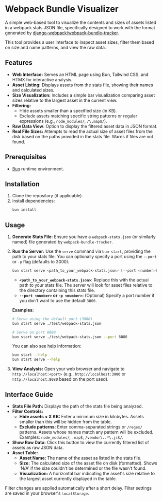 # Webpack Bundle Visualizer

A simple web-based tool to visualize the contents and sizes of assets listed in a webpack stats JSON file, specifically designed to work with the format generated by [django-webpack/webpack-bundle-tracker](https://github.com/django-webpack/webpack-bundle-tracker).

This tool provides a user interface to inspect asset sizes, filter them based on size and name patterns, and view the raw data.

## Features

*   **Web Interface:** Serves an HTML page using Bun, Tailwind CSS, and HTMX for interactive analysis.
*   **Asset Listing:** Displays assets from the stats file, showing their names and calculated sizes.
*   **Size Visualization:** Includes a simple bar visualization comparing asset sizes relative to the largest asset in the current view.
*   **Filtering:**
    *   Hide assets smaller than a specified size (in KB).
    *   Exclude assets matching specific string patterns or regular expressions (e.g., `node_modules/`, `/\.map$/`).
*   **Raw Data View:** Option to display the filtered asset data in JSON format.
*   **Real File Sizes:** Attempts to read the actual size of asset files from the disk based on the paths provided in the stats file. Warns if files are not found.

## Prerequisites

*   [Bun](https://bun.sh/) runtime environment.

## Installation

1.  Clone the repository (if applicable).
2.  Install dependencies:
    ```bash
    bun install
    ```

## Usage

1.  **Generate Stats File:** Ensure you have a `webpack-stats.json` (or similarly named) file generated by `webpack-bundle-tracker`.
2.  **Run the Server:** Use the `serve` command via `bun start`, providing the path to your stats file. You can optionally specify a port using the `--port` or `-p` flag (defaults to 3000).

    ```bash
    bun start serve <path_to_your_webpack-stats.json> [--port <number>]
    ```

    *   **`<path_to_your_webpack-stats.json>`:** Replace this with the actual path to your stats file. The server will look for asset files relative to the directory containing this stats file.
    *   **`--port <number>` or `-p <number>`:** (Optional) Specify a port number if you don't want to use the default `3000`.

    **Examples:**
    ```bash
    # Serve using the default port (3000)
    bun start serve ./test/webpack-stats.json

    # Serve on port 8080
    bun start serve ./test/webpack-stats.json --port 8080
    ```
    You can also see help information:
    ```bash
    bun start --help
    bun start serve --help
    ```

3.  **View Analysis:** Open your web browser and navigate to `http://localhost:<port>` (e.g., `http://localhost:3000` or `http://localhost:8080` based on the port used).

## Interface Guide

*   **Stats File Path:** Displays the path of the stats file being analyzed.
*   **Filter Controls:**
    *   **Hide assets < X KB:** Enter a minimum size in kilobytes. Assets smaller than this will be hidden from the table.
    *   **Exclude patterns:** Enter comma-separated strings or `/regex/` patterns. Assets whose names match any pattern will be excluded. Examples: `node_modules/`, `.map$`, `/vendor\..*\.js$/`.
*   **Show Raw Data:** Click this button to view the currently filtered list of assets as raw JSON data.
*   **Asset Table:**
    *   **Asset Name:** The name of the asset as listed in the stats file.
    *   **Size:** The calculated size of the asset file on disk (formatted). Shows 'N/A' if the size couldn't be determined or the file wasn't found.
    *   **Visualization:** A horizontal bar indicating the asset's size relative to the largest asset currently displayed in the table.

Filter changes are applied automatically after a short delay. Filter settings are saved in your browser's `localStorage`.
